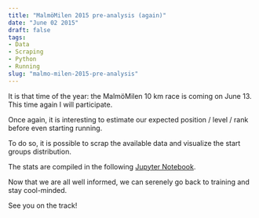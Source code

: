 ```yaml
---
title: "MalmöMilen 2015 pre-analysis (again)"
date: "June 02 2015"
draft: false
tags:
- Data
- Scraping
- Python
- Running
slug: "malmo-milen-2015-pre-analysis"
---
```


It is that time of the year: the MalmöMilen 10 km race is coming on June 13. This time again I will participate.

Once again, it is interesting to estimate our expected position / level / rank before even starting running.

To do so, it is possible to scrap the available data and visualize the start groups distribution.

The stats are compiled in the following [Jupyter Notebook](http://nbviewer.jupyter.org/gist/jtuloup/bb218bf22605d56ab670).

Now that we are all well informed, we can serenely go back to training and stay cool-minded.

See you on the track!
